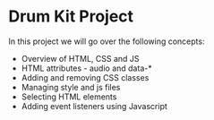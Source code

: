 # Drum Kit Project

In this project we will go over the following concepts:

* Overview of HTML, CSS and JS
* HTML attributes - audio and data-* 
* Adding and removing CSS classes
* Managing style and js files 
* Selecting HTML elements 
* Adding event listeners using Javascript


